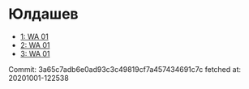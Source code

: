 # Юлдашев
- [1: WA 01](1.md)
- [2: WA 01](2.md)
- [3: WA 01](3.md)

Commit: 3a65c7adb6e0ad93c3c49819cf7a457434691c7c
 fetched at: 20201001-122538
